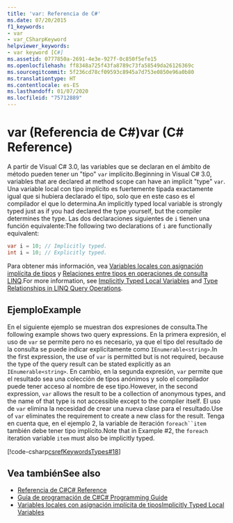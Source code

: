 ```yaml
---
title: 'var: Referencia de C#'
ms.date: 07/20/2015
f1_keywords:
- var
- var_CSharpKeyword
helpviewer_keywords:
- var keyword [C#]
ms.assetid: 0777850a-2691-4e3e-927f-0c850f5efe15
ms.openlocfilehash: ff8348a725f43fa8789c73fa58549da26126369c
ms.sourcegitcommit: 5f236cd78cf09593c8945a7d753e0850e96a0b80
ms.translationtype: HT
ms.contentlocale: es-ES
ms.lasthandoff: 01/07/2020
ms.locfileid: "75712889"
---
```

# <a name="var-c-reference"></a><span data-ttu-id="4fe9f-102">var (Referencia de C#)</span><span class="sxs-lookup"><span data-stu-id="4fe9f-102">var (C# Reference)</span></span>

<span data-ttu-id="4fe9f-103">A partir de Visual C# 3.0, las variables que se declaran en el ámbito de método pueden tener un "tipo" `var` implícito.</span><span class="sxs-lookup"><span data-stu-id="4fe9f-103">Beginning in Visual C# 3.0, variables that are declared at method scope can have an implicit "type" `var`.</span></span> <span data-ttu-id="4fe9f-104">Una variable local con tipo implícito es fuertemente tipada exactamente igual que si hubiera declarado el tipo, solo que en este caso es el compilador el que lo determina.</span><span class="sxs-lookup"><span data-stu-id="4fe9f-104">An implicitly typed local variable is strongly typed just as if you had declared the type yourself, but the compiler determines the type.</span></span> <span data-ttu-id="4fe9f-105">Las dos declaraciones siguientes de `i` tienen una función equivalente:</span><span class="sxs-lookup"><span data-stu-id="4fe9f-105">The following two declarations of `i` are functionally equivalent:</span></span>

```csharp
var i = 10; // Implicitly typed.
int i = 10; // Explicitly typed.
```

<span data-ttu-id="4fe9f-106">Para obtener más información, vea [Variables locales con asignación implícita de tipos](../../programming-guide/classes-and-structs/implicitly-typed-local-variables.md) y [Relaciones entre tipos en operaciones de consulta LINQ](../../programming-guide/concepts/linq/type-relationships-in-linq-query-operations.md).</span><span class="sxs-lookup"><span data-stu-id="4fe9f-106">For more information, see [Implicitly Typed Local Variables](../../programming-guide/classes-and-structs/implicitly-typed-local-variables.md) and [Type Relationships in LINQ Query Operations](../../programming-guide/concepts/linq/type-relationships-in-linq-query-operations.md).</span></span>

## <a name="example"></a><span data-ttu-id="4fe9f-107">Ejemplo</span><span class="sxs-lookup"><span data-stu-id="4fe9f-107">Example</span></span>

<span data-ttu-id="4fe9f-108">En el siguiente ejemplo se muestran dos expresiones de consulta.</span><span class="sxs-lookup"><span data-stu-id="4fe9f-108">The following example shows two query expressions.</span></span> <span data-ttu-id="4fe9f-109">En la primera expresión, el uso de `var` se permite pero no es necesario, ya que el tipo del resultado de la consulta se puede indicar explícitamente como `IEnumerable<string>`.</span><span class="sxs-lookup"><span data-stu-id="4fe9f-109">In the first expression, the use of `var` is permitted but is not required, because the type of the query result can be stated explicitly as an `IEnumerable<string>`.</span></span> <span data-ttu-id="4fe9f-110">En cambio, en la segunda expresión, `var` permite que el resultado sea una colección de tipos anónimos y solo el compilador puede tener acceso al nombre de ese tipo.</span><span class="sxs-lookup"><span data-stu-id="4fe9f-110">However, in the second expression, `var` allows the result to be a collection of anonymous types, and the name of that type is not accessible except to the compiler itself.</span></span> <span data-ttu-id="4fe9f-111">El uso de `var` elimina la necesidad de crear una nueva clase para el resultado.</span><span class="sxs-lookup"><span data-stu-id="4fe9f-111">Use of `var` eliminates the requirement to create a new class for the result.</span></span> <span data-ttu-id="4fe9f-112">Tenga en cuenta que, en el ejemplo 2, la variable de iteración `foreach``item` también debe tener tipo implícito.</span><span class="sxs-lookup"><span data-stu-id="4fe9f-112">Note that in Example #2, the `foreach` iteration variable `item` must also be implicitly typed.</span></span>

[!code-csharp[csrefKeywordsTypes#18](~/samples/snippets/csharp/VS_Snippets_VBCSharp/csrefKeywordsTypes/CS/keywordsTypes.cs#18)]

## <a name="see-also"></a><span data-ttu-id="4fe9f-113">Vea también</span><span class="sxs-lookup"><span data-stu-id="4fe9f-113">See also</span></span>

- [<span data-ttu-id="4fe9f-114">Referencia de C#</span><span class="sxs-lookup"><span data-stu-id="4fe9f-114">C# Reference</span></span>](../index.md)
- [<span data-ttu-id="4fe9f-115">Guía de programación de C#</span><span class="sxs-lookup"><span data-stu-id="4fe9f-115">C# Programming Guide</span></span>](../../programming-guide/index.md)
- [<span data-ttu-id="4fe9f-116">Variables locales con asignación implícita de tipos</span><span class="sxs-lookup"><span data-stu-id="4fe9f-116">Implicitly Typed Local Variables</span></span>](../../programming-guide/classes-and-structs/implicitly-typed-local-variables.md)
